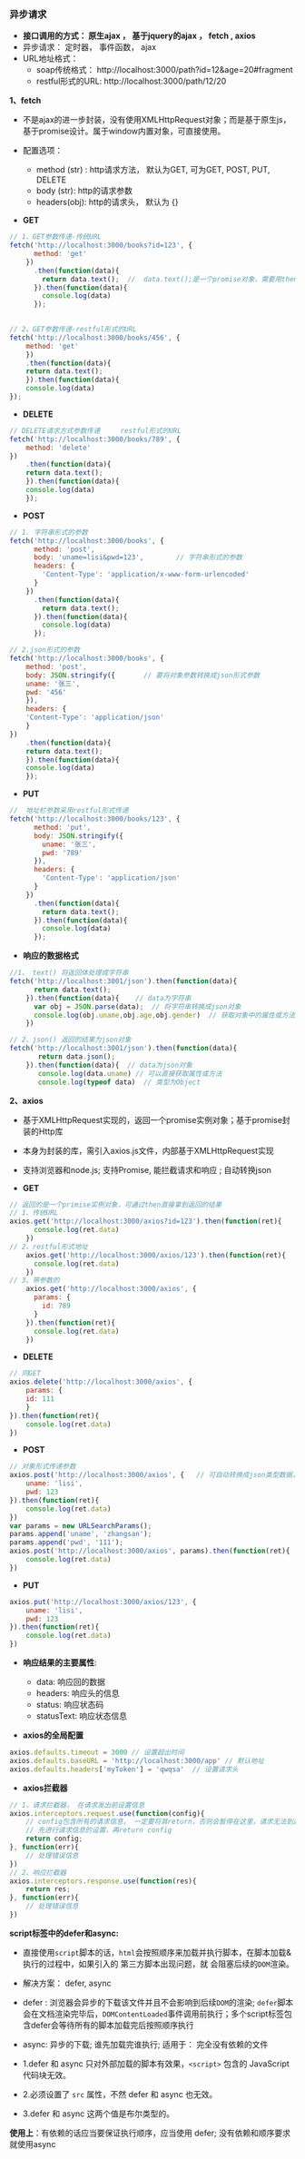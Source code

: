 ### 异步请求

+ **接口调用的方式： 原生ajax ， 基于jquery的ajax ， fetch , axios**
+ 异步请求： 定时器， 事件函数， ajax
+ URL地址格式： 
    - soap传统格式： http://localhost:3000/path?id=12&age=20#fragment
    - restful形式的URL: http://localhost:3000/path/12/20

**1、fetch**   
+ 不是ajax的进一步封装，没有使用XMLHttpRequest对象；而是基于原生js，基于promise设计。属于window内置对象，可直接使用。
+ 配置选项： 
    - method (str) : http请求方法， 默认为GET, 可为GET, POST, PUT, DELETE
    - body (str): http的请求参数
    - headers(obj): http的请求头， 默认为 {}

+ **GET**  
```javascript
// 1、GET参数传递-传统URL
fetch('http://localhost:3000/books?id=123', {
      method: 'get'
    })
      .then(function(data){
        return data.text();  //  data.text();是一个promise对象，需要用then打印结果
      }).then(function(data){
        console.log(data)
      });
      

// 2、GET参数传递-restful形式的URL
fetch('http://localhost:3000/books/456', {
  	method: 'get'
	})
    .then(function(data){
    return data.text();
    }).then(function(data){
    console.log(data)
});
```

+ **DELETE**  
```javascript
// DELETE请求方式参数传递     restful形式的URL
fetch('http://localhost:3000/books/789', {
    method: 'delete'
})
    .then(function(data){
    return data.text();
    }).then(function(data){
    console.log(data)
    });
```

+ **POST**  
```javascript
// 1. 字符串形式的参数
fetch('http://localhost:3000/books', {
      method: 'post',
      body: 'uname=lisi&pwd=123',        // 字符串形式的参数
      headers: {
        'Content-Type': 'application/x-www-form-urlencoded'
      }
    })
      .then(function(data){
        return data.text();
      }).then(function(data){
        console.log(data)
      });

// 2.json形式的参数
fetch('http://localhost:3000/books', {
    method: 'post',
    body: JSON.stringify({       // 要将对象参数转换成json形式参数
    uname: '张三',
    pwd: '456'
    }),
    headers: {
    'Content-Type': 'application/json'
    }
})
    .then(function(data){
    return data.text();
    }).then(function(data){
    console.log(data)
    });
```

+ **PUT**  
```javascript
//  地址栏参数采用restful形式传递
fetch('http://localhost:3000/books/123', {
      method: 'put',
      body: JSON.stringify({
        uname: '张三',
        pwd: '789'
      }),
      headers: {
        'Content-Type': 'application/json'
      }
    })
      .then(function(data){
        return data.text();
      }).then(function(data){
        console.log(data)
      });
```

+ **响应的数据格式**  
```javascript
//1、 text() 将返回体处理成字符串
fetch('http://localhost:3001/json').then(function(data){
      return data.text();  
    }).then(function(data){    // data为字符串
      var obj = JSON.parse(data);  // 将字符串转换成json对象
      console.log(obj.uname,obj.age,obj.gender)  // 获取对象中的属性或方法
    })

// 2、json() 返回的结果为json对象
fetch('http://localhost:3001/json').then(function(data){
       return data.json();
    }).then(function(data){  // data为json对象
       console.log(data.uname) // 可以直接获取属性或方法
       console.log(typeof data)  // 类型为Object
```

**2、axios**  
+ 基于XMLHttpRequest实现的，返回一个promise实例对象；基于promise封装的Http库
+ 本身为封装的库，需引入axios.js文件，内部基于XMLHttpRequest实现
+ 支持浏览器和node.js; 支持Promise, 能拦截请求和响应 ; 自动转换json

+ **GET** 
```javascript
// 返回的是一个primise实例对象，可通过then直接拿到返回的结果
// 1、传统URL
axios.get('http://localhost:3000/axios?id=123').then(function(ret){
      console.log(ret.data)
    })
// 2、restful形式地址
    axios.get('http://localhost:3000/axios/123').then(function(ret){
      console.log(ret.data)
    })
// 3、带参数的
    axios.get('http://localhost:3000/axios', {
      params: {
        id: 789
      }
    }).then(function(ret){
      console.log(ret.data)
    })
```

+ **DELETE**  
```javascript
// 同GET
axios.delete('http://localhost:3000/axios', {
    params: {
    id: 111
    }
}).then(function(ret){
    console.log(ret.data)
})
```

+ **POST**  
```javascript
// 对象形式传递参数
axios.post('http://localhost:3000/axios', {   // 可自动转换成json类型数据，所以可传对象
    uname: 'lisi',
    pwd: 123
}).then(function(ret){
    console.log(ret.data)
})
var params = new URLSearchParams();
params.append('uname', 'zhangsan');
params.append('pwd', '111');
axios.post('http://localhost:3000/axios', params).then(function(ret){
    console.log(ret.data)
})
```

+ **PUT**  
```javascript
axios.put('http://localhost:3000/axios/123', {
    uname: 'lisi',
    pwd: 123
}).then(function(ret){
    console.log(ret.data)
})
```

+ **响应结果的主要属性**: 
    - data: 响应回的数据
    - headers: 响应头的信息
    - status: 响应状态码
    - statusText: 响应状态信息

+ **axios的全局配置**
```javascript
axios.defaults.timeout = 3000 // 设置超出时间
axios.defaults.baseURL = 'http://localhost:3000/app' // 默认地址
axios.defaults.headers['myToken'] = 'qwqsa'  // 设置请求头
```

+ **axios拦截器**
```javascript
// 1、请求拦截器， 在请求发出前设置信息
axios.interceptors.request.use(function(config){
	// config包含所有的请求信息， 一定要将其return，否则会暂停在这里，请求无法到达服务器
    // 先进行请求信息的设置，再return config
    return config;  
}, function(err){
    // 处理错误信息
})
// 2、响应拦截器 
axios.interceptors.response.use(function(res){
    return res;
}, function(err){
    // 处理错误信息
})
```

**script标签中的defer和async:**    
+ 直接使用`script`脚本的话，`html`会按照顺序来加载并执行脚本，在脚本加载&执行的过程中，如果引入的 第三方脚本出现问题，就 会阻塞后续的`DOM`渲染。
+ 解决方案： defer,  async 
+ defer :  浏览器会异步的下载该文件并且不会影响到后续`DOM`的渲染;   `defer`脚本会在文档渲染完毕后，`DOMContentLoaded`事件调用前执行；多个script标签包含defer会等待所有的脚本加载完后按照顺序执行
+ async: 异步的下载;  谁先加载完谁执行; 适用于： 完全没有依赖的文件

+ 1.defer 和 async 只对外部加载的脚本有效果，`<script>` 包含的 JavaScript 代码块无效。
+ 2.必须设置了 `src` 属性，不然 defer 和 async 也无效。
+ 3.defer 和 async 这两个值是布尔类型的。

**使用上**：有依赖的话应当要保证执行顺序，应当使用 defer; 没有依赖和顺序要求就使用async





